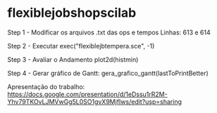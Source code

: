 # flexiblejobshopscilab

Step 1 - Modificar os arquivos .txt das ops e tempos 
Linhas: 613 e 614

Step 2 - Executar 
exec("flexiblejbtempera.sce", -1)

Step 3 - Avaliar o Andamento
plot2d(histmin)


Step 4 - Gerar gráfico de Gantt: 
gera_grafico_gantt(lastToPrintBetter)


Apresentação do trabalho: 
https://docs.google.com/presentation/d/1eDssu1rR2M-Yhv79TKOvLJMVwGg5L0SO1gvX9MjfIws/edit?usp=sharing
